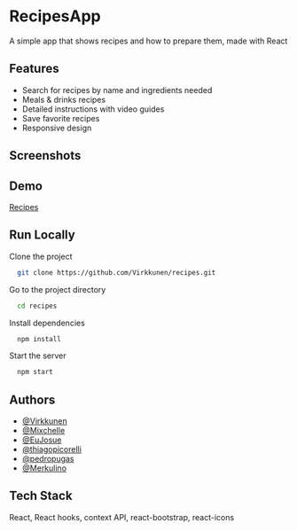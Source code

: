 
# RecipesApp

A simple app that shows recipes and how to prepare them, made with React


## Features

- Search for recipes by name and ingredients needed
- Meals & drinks recipes
- Detailed instructions with video guides
- Save favorite recipes
- Responsive design


## Screenshots


## Demo

[Recipes](https://tryberecipes.vercel.app)


## Run Locally

Clone the project

```bash
  git clone https://github.com/Virkkunen/recipes.git
```

Go to the project directory

```bash
  cd recipes
```

Install dependencies

```bash
  npm install
```

Start the server

```bash
  npm start
```


## Authors

- [@Virkkunen](https://www.github.com/Virkkunen)
- [@Mixchelle](https://www.github.com/Mixchelle)
- [@EuJosue](https://www.github.com/EuJosue)
- [@thiagopicorelli](https://www.github.com/thiagopicorelli)
- [@pedropugas](https://www.github.com/pedropugas)
- [@Merkulino](https://www.github.com/Merkulino)


## Tech Stack

React, React hooks, context API, react-bootstrap, react-icons
